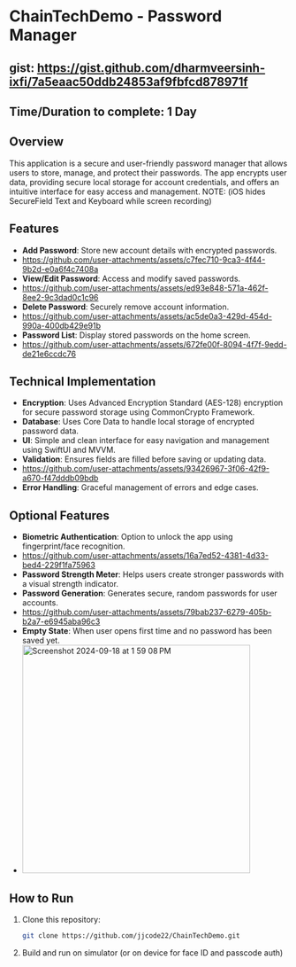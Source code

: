 
# ChainTechDemo - Password Manager

## gist: https://gist.github.com/dharmveersinh-ixfi/7a5eaac50ddb24853af9fbfcd878971f
## Time/Duration to complete: 1 Day

## Overview
This application is a secure and user-friendly password manager that allows users to store, manage, and protect their passwords. The app encrypts user data, providing secure local storage for account credentials, and offers an intuitive interface for easy access and management.
NOTE: (iOS hides SecureField Text and Keyboard while screen recording)
## Features
- **Add Password**: Store new account details with encrypted passwords.
- https://github.com/user-attachments/assets/c7fec710-9ca3-4f44-9b2d-e0a6f4c7408a
- **View/Edit Password**: Access and modify saved passwords.
- https://github.com/user-attachments/assets/ed93e848-571a-462f-8ee2-9c3dad0c1c96
- **Delete Password**: Securely remove account information.
- https://github.com/user-attachments/assets/ac5de0a3-429d-454d-990a-400db429e91b
- **Password List**: Display stored passwords on the home screen.
- https://github.com/user-attachments/assets/672fe00f-8094-4f7f-9edd-de21e6ccdc76


## Technical Implementation
- **Encryption**: Uses Advanced Encryption Standard (AES-128) encryption for secure password storage using CommonCrypto Framework.
- **Database**: Uses Core Data to handle local storage of encrypted password data.
- **UI**: Simple and clean interface for easy navigation and management using SwiftUI and MVVM.
- **Validation**: Ensures fields are filled before saving or updating data.
- https://github.com/user-attachments/assets/93426967-3f06-42f9-a670-f47dddb09bdb
- **Error Handling**: Graceful management of errors and edge cases.

## Optional Features
- **Biometric Authentication**: Option to unlock the app using fingerprint/face recognition.
- https://github.com/user-attachments/assets/16a7ed52-4381-4d33-bed4-229f1fa75963
- **Password Strength Meter**: Helps users create stronger passwords with a visual strength indicator.
- **Password Generation**: Generates secure, random passwords for user accounts.
- https://github.com/user-attachments/assets/79bab237-6279-405b-b2a7-e6945aba96c3
- **Empty State**: When user opens first time and no password has been saved yet.
- <img width="412" alt="Screenshot 2024-09-18 at 1 59 08 PM" src="https://github.com/user-attachments/assets/c2f2545e-16bd-4503-abd7-a7d585a54f1c">


## How to Run
1. Clone this repository:  
   ```bash
   git clone https://github.com/jjcode22/ChainTechDemo.git
2. Build and run on simulator (or on device for face ID and passcode auth)

